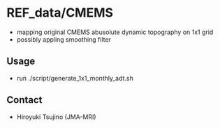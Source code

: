REF_data/CMEMS
========

   * mapping original CMEMS abusolute dynamic topography on 1x1 grid
   * possibly appling smoothing filter


Usage
--------

   * run ./script/generate_1x1_monthly_adt.sh


Contact
--------

   * Hiroyuki Tsujino (JMA-MRI)
